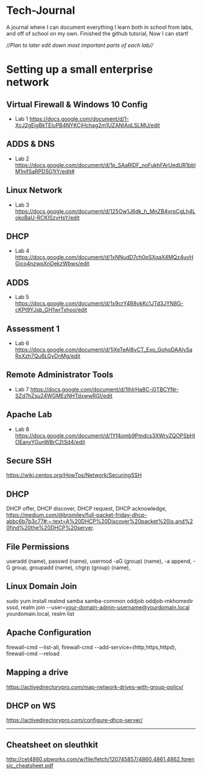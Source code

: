 # Tech-Journal
A journal where I can document everything I learn both in school from labs, and off of school on my own.
Finished the github tutorial, Now I can start!

*//Plan to later edit down most important parts of each lab//*
# Setting up a small enterprise network

## Virtual Firewall & Windows 10 Config
- Lab 1 https://docs.google.com/document/d/1-XcJ2gEjgBkTEluPB4NYKCjHchag2m1UZANIAqLSLMU/edit 
## ADDS & DNS
- Lab 2 https://docs.google.com/document/d/1p_SAaRlDF_noFukhFArUedUR1bblM1nifSaRPDSG1tY/edit#
## Linux Network
- Lab 3 https://docs.google.com/document/d/125Ow1J6dk_h_MnZB4vrpCgLh4LokoBaU-RCKISzvHsY/edit
## DHCP
- Lab 4 https://docs.google.com/document/d/1xNNudD7ch0pSXqaX4MQz4uvHGico4nzwpXnDekzWbws/edit
## ADDS
- Lab 5 https://docs.google.com/document/d/1x9crY4B8ykKc1JTd3JYN8G-cKPt9YJsb_GH1wrTxhoo/edit
## Assessment 1
- Lab 6 https://docs.google.com/document/d/1iXeTeAI8vCT_Exo_GohoDAAlySaRxXzh7Qu6LGyDnMg/edit
## Remote Administrator Tools
- Lab 7 https://docs.google.com/document/d/1IhIrHa8C-i0TBCYNr-SZd7hZsu24WGMEzNHTdxwwRGI/edit
## Apache Lab
- Lab 8 https://docs.google.com/document/d/1Yf4omb9Pmdcs3XWryZQOPSbHlOEanyYGunWBrC2tSd4/edit


## Secure SSH
https://wiki.centos.org/HowTos/Network/SecuringSSH
## DHCP
DHCP offer,
DHCP discover,
DHCP request,
DHCP acknowledge,
https://medium.com/@bromiley/full-packet-friday-dhcp-abbc6b7b3c77#:~:text=A%20DHCP%20Discover%20packet%20is,and%20find%20the%20DHCP%20server.
## File Permissions
useradd (name), 
passwd (name), 
usermod -aG (group) (name), 
-a append, 
-G group, 
groupadd (name), 
chgrp (group) (name), 
## Linux Domain Join
sudo yum install realmd samba samba-common oddjob oddjob-mkhomedir sssd, 
realm join --user=your-domain-admin-username@yourdomain.local yourdomain.local, realm list
## Apache Configuration
firewall-cmd --list-all, firewall-cmd --add-service=(http,https,httpd), firewall-cmd --reload
## Mapping a drive
https://activedirectorypro.com/map-network-drives-with-group-policy/
## DHCP on WS
https://activedirectorypro.com/configure-dhcp-server/



----------------------------------------------------
## Cheatsheet on sleuthkit
http://cet4860.pbworks.com/w/file/fetch/120745857/4860.4861.4862.forensic_cheatsheet.pdf
